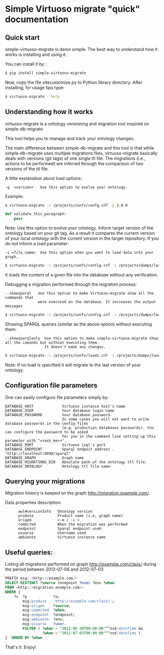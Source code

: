 Simple Virtuoso migrate "quick" documentation
======


Quick start
---

simple-virtuoso-migrate is damn simple. The best way to understand how it works is installing and using it.

You can install it by :

```bash
$ pip install simple-virtuoso-migrate
```

Now, copy the file sitecustomize.py to Python library directory. After installing, for usage tips type:

```bash
$ virtuoso-migrate --help
```

Understanding how it works
---

virtuoso-migrate is a ontology versioning and migration tool inspired on simple-db-migrate.

This tool helps you to manage and track your ontology changes.

The main difference between simple-db-migrate and this tool is that while simple-db-migrate uses multiple migrations files, virtuoso-migrate basically deals with versions (git tags) of one single ttl file. The migrations (i.e.,  actions to be performed) are inferred through the comparison of two versions of the ttl file.

A little explanation about load options:

    -g  <version>   Use this option to evolve your ontology.

Example:

```bash
$ virtuoso-migrate -c /projects/confs/confg.cnf -g 2.0.0
```

```python
def validate_this_paragraph:
    pass
```

Note: Use this option to evolve your ontology. Inform target version of the ontology based on your git tag.
As a result it compares the current version of your local ontology with the current version in the target repository.
If you do not inform a load parameter:

    -i <file_name>  Use this option when you want to load data into your graph.

```bash
$ virtuoso-migrate -c /projects/confs/config.cnf -i /projects/dumps/load.ttl
```

It loads the content of a given file into the database without any verification.

Debugging a migration performed through the migration process:

    --showsparql   Use this option to make Virtuoso-migrate show all the commands that
                   were executed on the database. It increases the output messages

```bash
$ virtuoso-migrate -c /projects/confs/config.cnf -i /projects/dumps/load.ttl --showsparql
```

Showing SPARQL queries (similar as the above option) without executing them:

    --showsparqlonly  Use this option to make simple-virtuoso-migrate show all the comands but without executing them.
                      It doesn't make any changes.

```bash
$ virtuoso-migrate -c /projects/confs/loads.cnf -i /projects/dumps/loads.ttl --showsparqlonly
```

Note: If no load is specified it will migrate to the last version of your ontology.

Configuration file parameters
-----

One can easily configure file parameters simply by:

    DATABASE_HOST             Virtuoso instance host's name
    DATABASE_USER             Your database login name
    DATABASE_PASSWORD         Your database password.
                              In some cases you will not want to write database passwords in the config files 
                              (e.g. production databases passwords). You can configure the password to be asked 
                              for you in the command line setting up this parameter with "<<ask_me>>".
    DATABASE_PORT             Virtuoso isql's port
    DATABASE_ENDPOINT         Sparql endpoit address . "http://localhost:8890/sparql"
    DATABASE_GRAPH            Graph name
    DATABASE_MIGRATIONS_DIR   Absolute path of the ontology ttl file.
    DATABASE_ONTOLOGY         Ontology ttl file name.


Querying your migrations
-----

Migration history is keeped on the graph <http://migration.example.com/>.

Data properties description:

          owl#versionInfo   Ontology version
          produto           Product name (i.e, graph name)
          origem            <-m / -i >
          commited          When the migration was performed
          endpoint          Sparql endpoint used
          usuario           Username used
          ambiente          Virtuoso instance name

Useful queries:
---

Listing all migrations performed on graph http://example.com/class/ 
during the period between 2012-07-06 and 2012-07-03

```sql
PREFIX mig: <http://example.com/>
SELECT DISTINCT ?source ?endpoint ?user ?env ?when
FROM <http://migration.example.com/>
WHERE {
    ?s  ?p            ?o;
        mig:produto   'http://example.com/class/';
        mig:origen    ?source;
        mig:commited  ?when;
        mig:endpoint  ?endpoint;
        mig:ambiente  ?env;
        mig:usuario   ?user.
        FILTER ( ?when > "2012-06-30T00:00:00"^^xsd:dateTime && 
                 ?when < "2012-07-03T00:00:00"^^xsd:dateTime ).
}  ORDER BY ?when
```

That's it. Enjoy!
